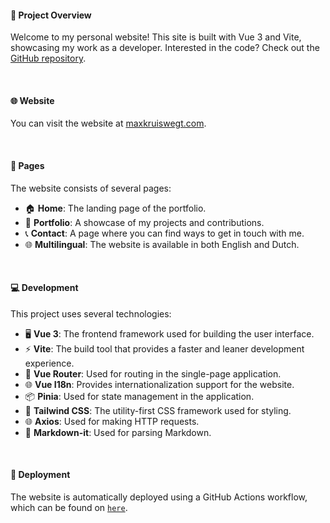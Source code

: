 #### 📜 Project Overview

Welcome to my personal website! This site is built with Vue 3 and Vite, showcasing my work as a developer. Interested in the code? Check out the [GitHub repository](https://github.com/maxkruiswegt/maxkruiswegt.com).

&nbsp;

#### 🌐 Website

You can visit the website at [maxkruiswegt.com](https://maxkruiswegt.com/).

&nbsp;

#### 📖 Pages

The website consists of several pages:

- 🏠 **Home**: The landing page of the portfolio.
- 💼 **Portfolio**: A showcase of my projects and contributions.
- 📞 **Contact**: A page where you can find ways to get in touch with me.
- 🌐 **Multilingual**: The website is available in both English and Dutch.

&nbsp;

#### 💻 Development

This project uses several technologies:

- 🖥️ **Vue 3**: The frontend framework used for building the user interface.
- ⚡ **Vite**: The build tool that provides a faster and leaner development experience.
- 🚦 **Vue Router**: Used for routing in the single-page application.
- 🌐 **Vue I18n**: Provides internationalization support for the website.
- 📦 **Pinia**: Used for state management in the application.
- 🎨 **Tailwind CSS**: The utility-first CSS framework used for styling.
- 🌐 **Axios**: Used for making HTTP requests.
- 📝 **Markdown-it**: Used for parsing Markdown.

&nbsp;

#### 🚀 Deployment

The website is automatically deployed using a GitHub Actions workflow, which can be found on [`here`](https://github.com/maxkruiswegt/maxkruiswegt.com/blob/main/.github/workflows/deployment.yml).

